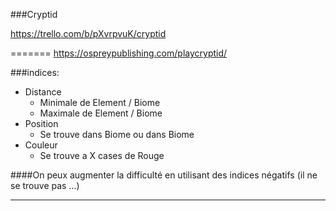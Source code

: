 ###Cryptid

https://trello.com/b/pXvrpvuK/cryptid

=======
https://ospreypublishing.com/playcryptid/

###indices:
* Distance
    * Minimale de Element / Biome
    * Maximale de Element / Biome
* Position
    * Se trouve dans Biome ou dans Biome 
* Couleur
    * Se trouve a X cases de Rouge
    

####On peux augmenter la difficulté en utilisant des indices négatifs (il ne se trouve pas ...)
***
